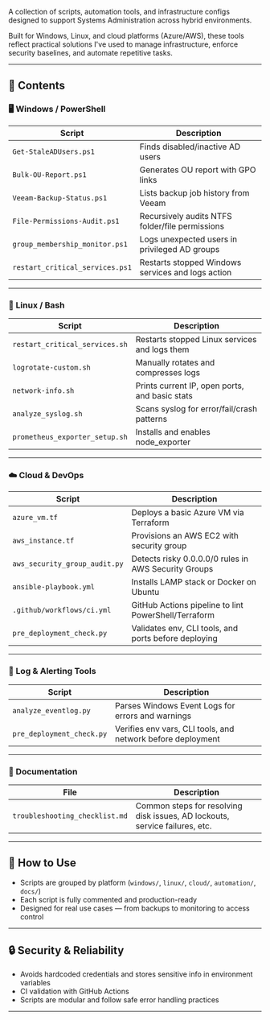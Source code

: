A collection of scripts, automation tools, and infrastructure configs designed to support Systems Administration across hybrid environments.

Built for Windows, Linux, and cloud platforms (Azure/AWS), these tools reflect practical solutions I've used to manage infrastructure, enforce security baselines, and automate repetitive tasks.

---

## 📁 Contents

### 🖥️ Windows / PowerShell

| Script | Description |
|--------|-------------|
| `Get-StaleADUsers.ps1` | Finds disabled/inactive AD users |
| `Bulk-OU-Report.ps1` | Generates OU report with GPO links |
| `Veeam-Backup-Status.ps1` | Lists backup job history from Veeam |
| `File-Permissions-Audit.ps1` | Recursively audits NTFS folder/file permissions |
| `group_membership_monitor.ps1` | Logs unexpected users in privileged AD groups |
| `restart_critical_services.ps1` | Restarts stopped Windows services and logs action |

---

### 🐧 Linux / Bash

| Script | Description |
|--------|-------------|
| `restart_critical_services.sh` | Restarts stopped Linux services and logs them |
| `logrotate-custom.sh` | Manually rotates and compresses logs |
| `network-info.sh` | Prints current IP, open ports, and basic stats |
| `analyze_syslog.sh` | Scans syslog for error/fail/crash patterns |
| `prometheus_exporter_setup.sh` | Installs and enables node_exporter |

---

### ☁️ Cloud & DevOps

| Script | Description |
|--------|-------------|
| `azure_vm.tf` | Deploys a basic Azure VM via Terraform |
| `aws_instance.tf` | Provisions an AWS EC2 with security group |
| `aws_security_group_audit.py` | Detects risky 0.0.0.0/0 rules in AWS Security Groups |
| `ansible-playbook.yml` | Installs LAMP stack or Docker on Ubuntu |
| `.github/workflows/ci.yml` | GitHub Actions pipeline to lint PowerShell/Terraform |
| `pre_deployment_check.py` | Validates env, CLI tools, and ports before deploying |

---

### 🧰 Log & Alerting Tools

| Script | Description |
|--------|-------------|
| `analyze_eventlog.py` | Parses Windows Event Logs for errors and warnings |
| `pre_deployment_check.py` | Verifies env vars, CLI tools, and network before deployment |

---

### 📄 Documentation

| File | Description |
|------|-------------|
| `troubleshooting_checklist.md` | Common steps for resolving disk issues, AD lockouts, service failures, etc. |

---

## 🚀 How to Use

- Scripts are grouped by platform (`windows/`, `linux/`, `cloud/`, `automation/`, `docs/`)
- Each script is fully commented and production-ready
- Designed for real use cases — from backups to monitoring to access control

---

## 🔒 Security & Reliability

- Avoids hardcoded credentials and stores sensitive info in environment variables
- CI validation with GitHub Actions
- Scripts are modular and follow safe error handling practices

---
